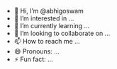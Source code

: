 - 👋 Hi, I’m @abhigoswam
- 👀 I’m interested in ...
- 🌱 I’m currently learning ...
- 💞️ I’m looking to collaborate on ...
- 📫 How to reach me ...
- 😄 Pronouns: ...
- ⚡ Fun fact: ...

<!---
abhigoswam/abhigoswam is a ✨ special ✨ repository because its `README.md` (this file) appears on your GitHub profile.
You can click the Preview link to take a look at your changes.
--->

